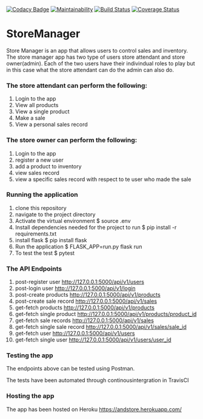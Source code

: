 [![Codacy Badge](https://api.codacy.com/project/badge/Grade/e02fd0ab54224d129610c4f0fdd3769a)](https://app.codacy.com/app/sylviawanjiku/Store_manager_Api?utm_source=github.com&utm_medium=referral&utm_content=sylviawanjiku/Store_manager_Api&utm_campaign=Badge_Grade_Dashboard)
[![Maintainability](https://api.codeclimate.com/v1/badges/d660a69253618dfb3ce9/maintainability)](https://codeclimate.com/github/sylviawanjiku/Store_manager_Api/maintainability)
[![Build Status](https://travis-ci.org/sylviawanjiku/Store_manager_Api.svg?branch=ch-test-user-endpoints-161360489)](https://travis-ci.org/sylviawanjiku/Store_manager_Api)
[![Coverage Status](https://coveralls.io/repos/github/sylviawanjiku/Store_manager_Api/badge.svg?branch=master)](https://coveralls.io/github/sylviawanjiku/Store_manager_Api?branch=master)

# StoreManager

Store Manager is an app that allows users to control sales and inventory.
The store manager app has two type of users store attendant and store owner(admin).
Each of the two users have their indivindual roles to play but in this case what the store attendant can do the admin can also do.

### The store attendant can perform the following:

1. Login to the app
2. View all products 
3. View a single product
4. Make a sale 
5. View a personal sales record

### The store owner can perform the following:

1. Login to the app
2. register a new user
3. add a product to inventory
4. view sales record
5. view a specific sales record with respect to te user who made the sale

### Running the application
1. clone this repository
2. navigate to the project directory
3. Activate the virtual environment $ source .env
4. Install dependencies needed for the project to run $ pip install -r requirements.txt
5. install flask $ pip install flask
6. Run the application $ FLASK_APP=run.py flask run
7. To test the test $ pytest

### The API Endpoints
1. post-register user   http://127.0.0.1:5000/api/v1/users   
2. post-login user  http://127.0.0.1:5000/api/v1/login   
3. post-create products     http://127.0.0.1:5000/api/v1/products   
4. post-create sale record  http://127.0.0.1:5000/api/v1/sales 
5. get-fetch products   http://127.0.0.1:5000/api/v1/products
6. get-fetch single product     http://127.0.0.1:5000/api/v1/products/product_id
6. get-fetch sale records   http://127.0.0.1:5000/api/v1/sales
6. get-fetch single sale record     http://127.0.0.1:5000/api/v1/sales/sale_id
7. get-fetch user   http://127.0.0.1:5000/api/v1/users 
7. get-fetch single user    http://127.0.0.1:5000/api/v1/users/user_id

### Testing the app

The endpoints above can be tested using Postman.

The tests have been automated through continousintergration in TravisCI
### Hosting the app
The app has been hosted on Heroku
https://andstore.herokuapp.com/
